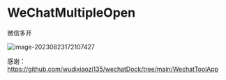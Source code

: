 # WeChatMultipleOpen
微信多开

![image-20230823172107427](C:\Users\Administrator\AppData\Roaming\Typora\typora-user-images\image-20230823172107427.png)

感谢： https://github.com/wudixiaozi135/wechatDock/tree/main/WechatToolApp

